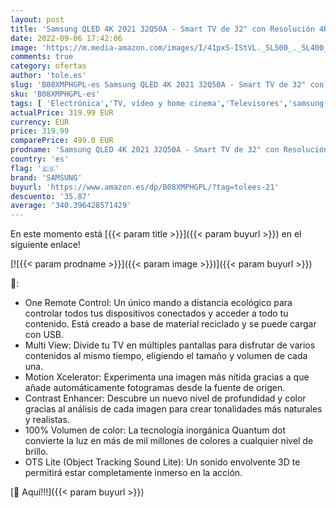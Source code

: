 ```yaml
---
layout: post
title: 'Samsung QLED 4K 2021 32Q50A - Smart TV de 32" con Resolución 4K UHD  HDR10+  Contrast Enhancer  OTS Lite  Multi View  Motion Xcelerator y Alexa Integrada  Color Negro'
date: 2022-09-06 17:42:06
image: 'https://m.media-amazon.com/images/I/41pxS-IStVL._SL500_._SL400_.jpg'
comments: true
category: ofertas
author: 'tole.es'
slug: 'B08XMPHGPL-es Samsung QLED 4K 2021 32Q50A - Smart TV de 32" con...'
sku: 'B08XMPHGPL-es'
tags: [ 'Electrónica','TV, vídeo y home cinema','Televisores','samsung','smart','tv','🇪🇸', ]
actualPrice: 319.99 EUR
currency: EUR
price: 319.99
comparePrice: 499.0 EUR
prodname: 'Samsung QLED 4K 2021 32Q50A - Smart TV de 32" con Resolución 4K UHD  HDR10+  Contrast Enhancer  OTS Lite  Multi View  Motion Xcelerator y Alexa Integrada  Color Negro'
country: 'es'
flag: '🇪🇸'
brand: 'SAMSUNG'
buyurl: 'https://www.amazon.es/dp/B08XMPHGPL/?tag=tolees-21'
descuento: '35.87'
average: '340.396428571429'
---
```


En este momento está [{{< param title >}}]({{< param buyurl >}}) en el siguiente enlace!

[![{{< param prodname >}}]({{< param image >}})]({{< param buyurl >}})

🔎:

- One Remote Control: Un único mando a distancia ecológico para controlar todos tus dispositivos conectados y acceder a todo tu contenido. Está creado a base de material reciclado y se puede cargar con USB.
- Multi View: Divide tu TV en múltiples pantallas para disfrutar de varios contenidos al mismo tiempo, eligiendo el tamaño y volumen de cada una.
- Motion Xcelerator: Experimenta una imagen más nítida gracias a que añade automáticamente fotogramas desde la fuente de origen.
- Contrast Enhancer: Descubre un nuevo nivel de profundidad y color gracias al análisis de cada imagen para crear tonalidades más naturales y realistas.
- 100% Volumen de color: La tecnología inorgánica Quantum dot convierte la luz en más de mil millones de colores a cualquier nivel de brillo.
- OTS Lite (Object Tracking Sound Lite): Un sonido envolvente 3D te permitirá estar completamente inmerso en la acción.

[🛒 Aquí!!!]({{< param buyurl >}})
